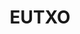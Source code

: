 ---
template: TermDetailPage
title: EUTXO
description: Extended unspent transaction output model of Cardano.
aliases: eutxo, extended utxo model, cardano
keywords: eutxo, extended, utxo, model, cardano
identities: 
    - id: wael-ivie
      role: author
---
